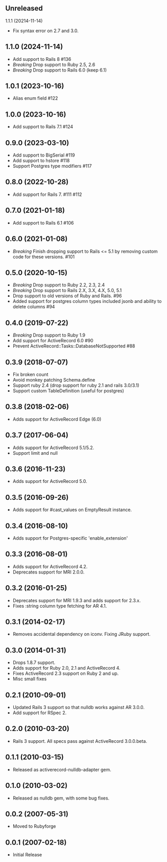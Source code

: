 Unreleased
----------

1.1.1 (20214-11-14)

- Fix syntax error on 2.7 and 3.0.

1.1.0 (2024-11-14)
-----------

- Add support to Rails 8 #136
- *Breaking* Drop support to Ruby 2.5, 2.6
- *Breaking* Drop support to Rails 6.0 (keep 6.1)

1.0.1 (2023-10-16)
-----------

- Alias enum field #122

1.0.0 (2023-10-16)
-----------

- Add support to Rails 7.1 #124

0.9.0 (2023-03-10)
-----------

- Add support to BigSerial #119
- Add support to hstore #118
- Support Postgres type modifiers #117


0.8.0 (2022-10-28)
-----------

- Add support for Rails 7. #111 #112

0.7.0 (2021-01-18)
-----------

- Add support to Rails 6.1 #106

0.6.0 (2021-01-08)
-----------

- *Breaking* Finish dropping support to Rails <= 5.1 by removing custom code for these versions. #101

0.5.0 (2020-10-15)
-----------

- *Breaking* Drop support to Ruby 2.2, 2.3, 2.4
- *Breaking* Drop support to Rails 2.X, 3.X, 4.X, 5.0, 5.1
- Drop support to old versions of Ruby and Rails. #96
- Added support for postgres column types included jsonb and ability to delete columns #94

0.4.0 (2019-07-22)
-----------

- *Breaking* Drop support to Ruby 1.9
- Add support for ActiveRecord 6.0 #90
- Prevent ActiveRecord::Tasks::DatabaseNotSupported #88

0.3.9 (2018-07-07)
-----------
- Fix broken count
- Avoid monkey patching Schema.define
- Support ruby 2.4 (drop support for ruby 2.1 and rails 3.0/3.1)
- Support custom TableDefinition (useful for postgres)

0.3.8 (2018-02-06)
-----------
- Adds support for ActiveRecord Edge (6.0)

0.3.7 (2017-06-04)
-----------
- Adds support for ActiveRecord 5.1/5.2.
- Support limit and null


0.3.6 (2016-11-23)
-----------
- Adds support for ActiveRecord 5.0.


0.3.5 (2016-09-26)
-----------
- Adds support for #cast_values on EmptyResult instance.


0.3.4 (2016-08-10)
-----------
- Adds support for Postgres-specific 'enable_extension'


0.3.3 (2016-08-01)
-----------
- Adds support for ActiveRecord 4.2.
- Deprecates support for MRI 2.0.0.


0.3.2 (2016-01-25)
-----------
- Deprecates support for MRI 1.9.3 and adds support for 2.3.x.
- Fixes :string column type fetching for AR 4.1.


0.3.1 (2014-02-17)
-----------
- Removes accidental dependency on iconv. Fixing JRuby support.


0.3.0 (2014-01-31)
-----------
- Drops 1.8.7 support.
- Adds support for Ruby 2.0, 2.1 and ActiveRecord 4.
- Fixes ActiveRecord 2.3 support on Ruby 2 and up.
- Misc small fixes


0.2.1 (2010-09-01)
-----------
- Updated Rails 3 support so that nulldb works against AR 3.0.0.
- Add support for RSpec 2.


0.2.0 (2010-03-20)
-----------
- Rails 3 support.  All specs pass against ActiveRecord 3.0.0.beta.


0.1.1 (2010-03-15)
-----------
- Released as activerecord-nulldb-adapter gem.


0.1.0 (2010-03-02)
-----------
- Released as nulldb gem, with some bug fixes.


0.0.2 (2007-05-31)
-----------
- Moved to Rubyforge


0.0.1 (2007-02-18)
-----------
- Initial Release
